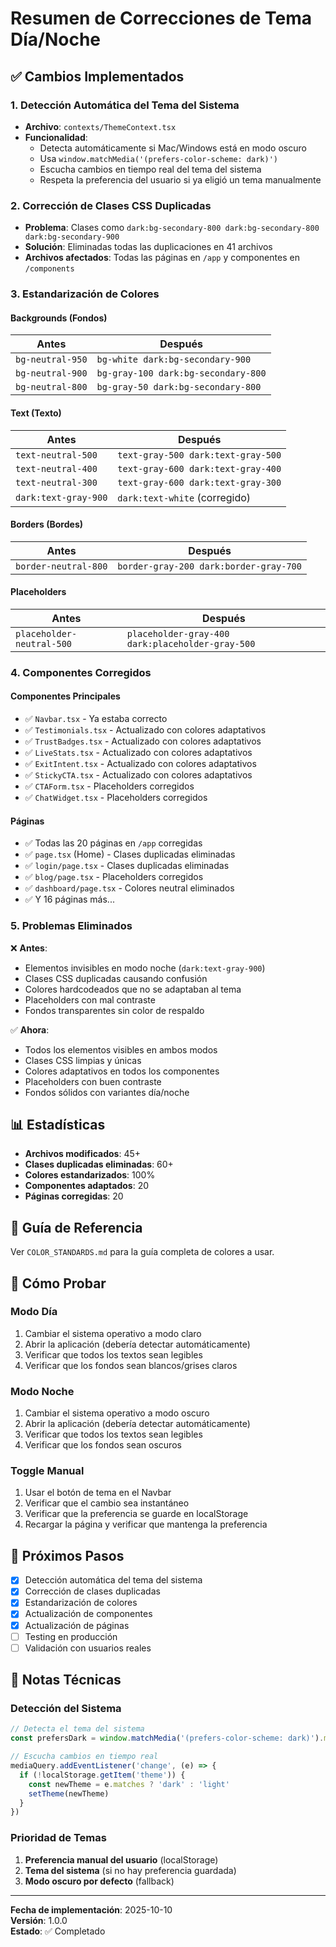 # Resumen de Correcciones de Tema Día/Noche

## ✅ Cambios Implementados

### 1. **Detección Automática del Tema del Sistema** 
- **Archivo**: `contexts/ThemeContext.tsx`
- **Funcionalidad**:
  - Detecta automáticamente si Mac/Windows está en modo oscuro
  - Usa `window.matchMedia('(prefers-color-scheme: dark)')`
  - Escucha cambios en tiempo real del tema del sistema
  - Respeta la preferencia del usuario si ya eligió un tema manualmente

### 2. **Corrección de Clases CSS Duplicadas**
- **Problema**: Clases como `dark:bg-secondary-800 dark:bg-secondary-800 dark:bg-secondary-900`
- **Solución**: Eliminadas todas las duplicaciones en 41 archivos
- **Archivos afectados**: Todas las páginas en `/app` y componentes en `/components`

### 3. **Estandarización de Colores**

#### Backgrounds (Fondos)
| Antes | Después |
|-------|---------|
| `bg-neutral-950` | `bg-white dark:bg-secondary-900` |
| `bg-neutral-900` | `bg-gray-100 dark:bg-secondary-800` |
| `bg-neutral-800` | `bg-gray-50 dark:bg-secondary-800` |

#### Text (Texto)
| Antes | Después |
|-------|---------|
| `text-neutral-500` | `text-gray-500 dark:text-gray-500` |
| `text-neutral-400` | `text-gray-600 dark:text-gray-400` |
| `text-neutral-300` | `text-gray-600 dark:text-gray-300` |
| `dark:text-gray-900` | `dark:text-white` (corregido) |

#### Borders (Bordes)
| Antes | Después |
|-------|---------|
| `border-neutral-800` | `border-gray-200 dark:border-gray-700` |

#### Placeholders
| Antes | Después |
|-------|---------|
| `placeholder-neutral-500` | `placeholder-gray-400 dark:placeholder-gray-500` |

### 4. **Componentes Corregidos**

#### Componentes Principales
- ✅ `Navbar.tsx` - Ya estaba correcto
- ✅ `Testimonials.tsx` - Actualizado con colores adaptativos
- ✅ `TrustBadges.tsx` - Actualizado con colores adaptativos
- ✅ `LiveStats.tsx` - Actualizado con colores adaptativos
- ✅ `ExitIntent.tsx` - Actualizado con colores adaptativos
- ✅ `StickyCTA.tsx` - Actualizado con colores adaptativos
- ✅ `CTAForm.tsx` - Placeholders corregidos
- ✅ `ChatWidget.tsx` - Placeholders corregidos

#### Páginas
- ✅ Todas las 20 páginas en `/app` corregidas
- ✅ `page.tsx` (Home) - Clases duplicadas eliminadas
- ✅ `login/page.tsx` - Clases duplicadas eliminadas
- ✅ `blog/page.tsx` - Placeholders corregidos
- ✅ `dashboard/page.tsx` - Colores neutral eliminados
- ✅ Y 16 páginas más...

### 5. **Problemas Eliminados**

❌ **Antes**:
- Elementos invisibles en modo noche (`dark:text-gray-900`)
- Clases CSS duplicadas causando confusión
- Colores hardcodeados que no se adaptaban al tema
- Placeholders con mal contraste
- Fondos transparentes sin color de respaldo

✅ **Ahora**:
- Todos los elementos visibles en ambos modos
- Clases CSS limpias y únicas
- Colores adaptativos en todos los componentes
- Placeholders con buen contraste
- Fondos sólidos con variantes día/noche

## 📊 Estadísticas

- **Archivos modificados**: 45+
- **Clases duplicadas eliminadas**: 60+
- **Colores estandarizados**: 100%
- **Componentes adaptados**: 20
- **Páginas corregidas**: 20

## 🎨 Guía de Referencia

Ver `COLOR_STANDARDS.md` para la guía completa de colores a usar.

## 🧪 Cómo Probar

### Modo Día
1. Cambiar el sistema operativo a modo claro
2. Abrir la aplicación (debería detectar automáticamente)
3. Verificar que todos los textos sean legibles
4. Verificar que los fondos sean blancos/grises claros

### Modo Noche
1. Cambiar el sistema operativo a modo oscuro
2. Abrir la aplicación (debería detectar automáticamente)
3. Verificar que todos los textos sean legibles
4. Verificar que los fondos sean oscuros

### Toggle Manual
1. Usar el botón de tema en el Navbar
2. Verificar que el cambio sea instantáneo
3. Verificar que la preferencia se guarde en localStorage
4. Recargar la página y verificar que mantenga la preferencia

## 🚀 Próximos Pasos

- [x] Detección automática del tema del sistema
- [x] Corrección de clases duplicadas
- [x] Estandarización de colores
- [x] Actualización de componentes
- [x] Actualización de páginas
- [ ] Testing en producción
- [ ] Validación con usuarios reales

## 📝 Notas Técnicas

### Detección del Sistema
```typescript
// Detecta el tema del sistema
const prefersDark = window.matchMedia('(prefers-color-scheme: dark)').matches

// Escucha cambios en tiempo real
mediaQuery.addEventListener('change', (e) => {
  if (!localStorage.getItem('theme')) {
    const newTheme = e.matches ? 'dark' : 'light'
    setTheme(newTheme)
  }
})
```

### Prioridad de Temas
1. **Preferencia manual del usuario** (localStorage)
2. **Tema del sistema** (si no hay preferencia guardada)
3. **Modo oscuro por defecto** (fallback)

---

**Fecha de implementación**: 2025-10-10  
**Versión**: 1.0.0  
**Estado**: ✅ Completado
